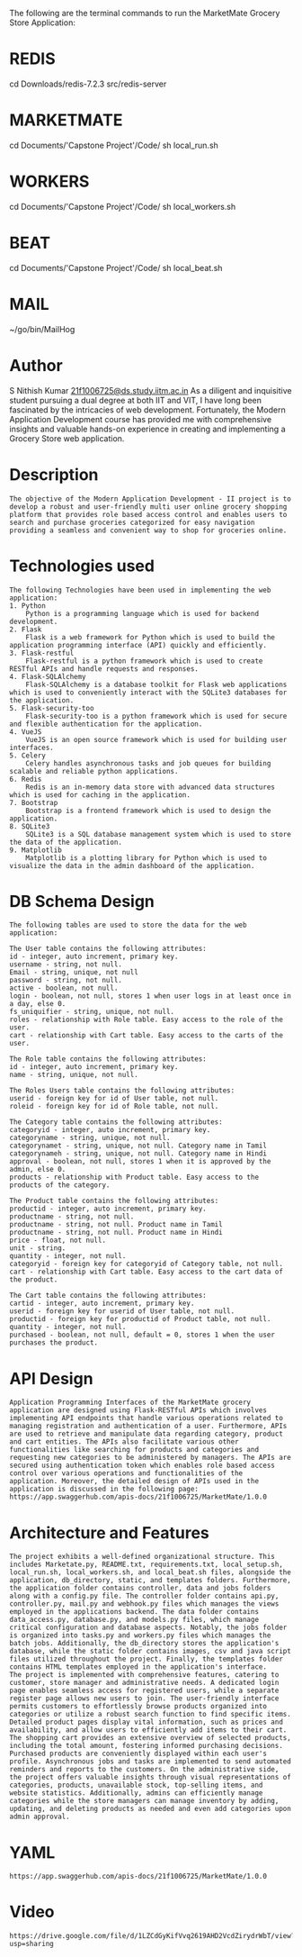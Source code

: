 The following are the terminal commands to run the MarketMate Grocery Store Application: 

# REDIS
cd Downloads/redis-7.2.3
src/redis-server

# MARKETMATE
cd Documents/'Capstone Project'/Code/
sh local_run.sh

# WORKERS
cd Documents/'Capstone Project'/Code/
sh local_workers.sh

# BEAT
cd Documents/'Capstone Project'/Code/
sh local_beat.sh

# MAIL
~/go/bin/MailHog

# Author
S Nithish Kumar
21f1006725@ds.study.iitm.ac.in
    As a diligent and inquisitive student pursuing a dual degree at both IIT and VIT, I have long been fascinated by the intricacies of web development. Fortunately, the Modern Application Development course has provided me with comprehensive insights and valuable hands-on experience in creating and implementing a Grocery Store web application.

# Description
    The objective of the Modern Application Development - II project is to develop a robust and user-friendly multi user online grocery shopping platform that provides role based access control and enables users to search and purchase groceries categorized for easy navigation providing a seamless and convenient way to shop for groceries online.

# Technologies used
    The following Technologies have been used in implementing the web application:
    1. Python
        Python is a programming language which is used for backend development.
    2. Flask
        Flask is a web framework for Python which is used to build the application programming interface (API) quickly and efficiently.
    3. Flask-restful
        Flask-restful is a python framework which is used to create RESTful APIs and handle requests and responses.
    4. Flask-SQLAlchemy
        Flask-SQLAlchemy is a database toolkit for Flask web applications which is used to conveniently interact with the SQLite3 databases for the application.
    5. Flask-security-too
        Flask-security-too is a python framework which is used for secure and flexible authentication for the application.
    4. VueJS
        VueJS is an open source framework which is used for building user interfaces.
    5. Celery
        Celery handles asynchronous tasks and job queues for building scalable and reliable python applications.
    6. Redis
        Redis is an in-memory data store with advanced data structures which is used for caching in the application.
    7. Bootstrap
        Bootstrap is a frontend framework which is used to design the application.
    8. SQLite3
        SQLite3 is a SQL database management system which is used to store the data of the application.
    9. Matplotlib
        Matplotlib is a plotting library for Python which is used to visualize the data in the admin dashboard of the application.

# DB Schema Design
    The following tables are used to store the data for the web application:

    The User table contains the following attributes:
    id - integer, auto increment, primary key.
    username - string, not null.
    Email - string, unique, not null
    password - string, not null.
    active - boolean, not null.
    login - boolean, not null, stores 1 when user logs in at least once in a day, else 0.
    fs_uniquifier - string, unique, not null.
    roles - relationship with Role table. Easy access to the role of the user.
    cart - relationship with Cart table. Easy access to the carts of the user.

    The Role table contains the following attributes:
    id - integer, auto increment, primary key.
    name - string, unique, not null.

    The Roles Users table contains the following attributes:
    userid - foreign key for id of User table, not null.
    roleid - foreign key for id of Role table, not null.

    The Category table contains the following attributes:
    categoryid - integer, auto increment, primary key.
    categoryname - string, unique, not null.
    categorynamet - string, unique, not null. Category name in Tamil
    categorynameh - string, unique, not null. Category name in Hindi
    approval - boolean, not null, stores 1 when it is approved by the admin, else 0.
    products - relationship with Product table. Easy access to the products of the category.

    The Product table contains the following attributes:
    productid - integer, auto increment, primary key.
    productname - string, not null.
    productname - string, not null. Product name in Tamil
    productname - string, not null. Product name in Hindi
    price - float, not null.
    unit - string.
    quantity - integer, not null.
    categoryid - foreign key for categoryid of Category table, not null.
    cart - relationship with Cart table. Easy access to the cart data of the product.

    The Cart table contains the following attributes:
    cartid - integer, auto increment, primary key.
    userid - foreign key for userid of User table, not null.
    productid - foreign key for productid of Product table, not null.
    quantity - integer, not null.
    purchased - boolean, not null, default = 0, stores 1 when the user purchases the product.

# API Design
    Application Programming Interfaces of the MarketMate grocery application are designed using Flask-RESTful APIs which involves implementing API endpoints that handle various operations related to managing registration and authentication of a user. Furthermore, APIs are used to retrieve and manipulate data regarding category, product and cart entities. The APIs also facilitate various other functionalities like searching for products and categories and requesting new categories to be administered by managers. The APIs are secured using authentication token which enables role based access control over various operations and functionalities of the application. Moreover, the detailed design of APIs used in the application is discussed in the following page:
	https://app.swaggerhub.com/apis-docs/21f1006725/MarketMate/1.0.0

# Architecture and Features
    The project exhibits a well-defined organizational structure. This includes Marketate.py, README.txt, requirements.txt, local_setup.sh, local_run.sh, local_workers.sh, and local_beat.sh files, alongside the application, db_directory, static, and templates folders. Furthermore, the application folder contains controller, data and jobs folders along with a config.py file. The controller folder contains api.py, controller.py, mail.py and webhook.py files which manages the views employed in the applications backend. The data folder contains data_access.py, database.py, and models.py files, which manage critical configuration and database aspects. Notably, the jobs folder is organized into tasks.py and workers.py files which manages the batch jobs. Additionally, the db_directory stores the application's database, while the static folder contains images, csv and java script files utilized throughout the project. Finally, the templates folder contains HTML templates employed in the application's interface.
    The project is implemented with comprehensive features, catering to customer, store manager and administrative needs. A dedicated login page enables seamless access for registered users, while a separate register page allows new users to join. The user-friendly interface permits customers to effortlessly browse products organized into categories or utilize a robust search function to find specific items. Detailed product pages display vital information, such as prices and availability, and allow users to efficiently add items to their cart. The shopping cart provides an extensive overview of selected products, including the total amount, fostering informed purchasing decisions. Purchased products are conveniently displayed within each user's profile. Asynchronous jobs and tasks are implemented to send automated reminders and reports to the customers. On the administrative side, the project offers valuable insights through visual representations of categories, products, unavailable stock, top-selling items, and website statistics. Additionally, admins can efficiently manage categories while the store managers can manage inventory by adding, updating, and deleting products as needed and even add categories upon admin approval.

# YAML
    https://app.swaggerhub.com/apis-docs/21f1006725/MarketMate/1.0.0

# Video
    https://drive.google.com/file/d/1LZCdGyKifVvq2619AHD2VcdZirydrWbT/view?usp=sharing